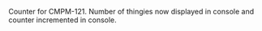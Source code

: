Counter for CMPM-121. Number of thingies now displayed in console and counter incremented in console.

